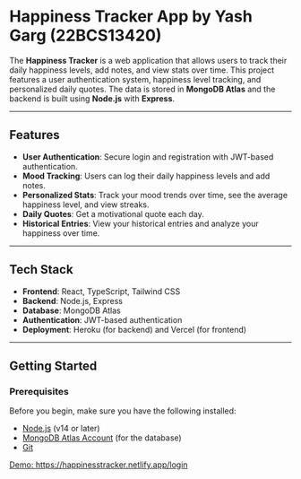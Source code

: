 # Happiness Tracker App by Yash Garg (22BCS13420)

The **Happiness Tracker** is a web application that allows users to track their daily happiness levels, add notes, and view stats over time. This project features a user authentication system, happiness level tracking, and personalized daily quotes. The data is stored in **MongoDB Atlas** and the backend is built using **Node.js** with **Express**.

---

## Features

- **User Authentication**: Secure login and registration with JWT-based authentication.
- **Mood Tracking**: Users can log their daily happiness levels and add notes.
- **Personalized Stats**: Track your mood trends over time, see the average happiness level, and view streaks.
- **Daily Quotes**: Get a motivational quote each day.
- **Historical Entries**: View your historical entries and analyze your happiness over time.

---

## Tech Stack

- **Frontend**: React, TypeScript, Tailwind CSS
- **Backend**: Node.js, Express
- **Database**: MongoDB Atlas
- **Authentication**: JWT-based authentication
- **Deployment**: Heroku (for backend) and Vercel (for frontend)

---

## Getting Started

### Prerequisites

Before you begin, make sure you have the following installed:

- [Node.js](https://nodejs.org/) (v14 or later)
- [MongoDB Atlas Account](https://www.mongodb.com/cloud/atlas) (for the database)
- [Git](https://git-scm.com/)


[Demo: 
https://happinesstracker.netlify.app/login
](https://happinesstracker.netlify.app/)
